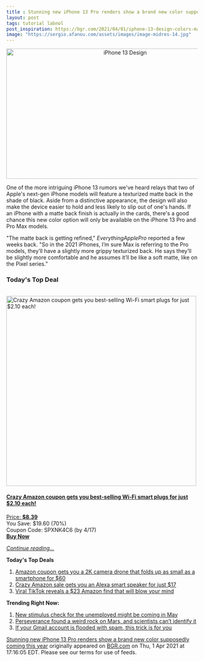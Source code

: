 ```yaml
---
title : Stunning new iPhone 13 Pro renders show a brand new color supposedly coming this year
layout: post
tags: tutorial labnol
post_inspiration: https://bgr.com/2021/04/01/iphone-13-design-colors-matte-black-mockup-renders/
image: "https://sergio.afanou.com/assets/images/image-midres-14.jpg"
---
```


<center><a href="https://bgr.com/2021/04/01/iphone-13-design-colors-matte-black-mockup-renders/" class="bgr-rss-featured-image bgr-rss-test-class"><img loading="lazy" width="610" height="343" src="https://bgr.com/wp-content/uploads/2020/10/iPhone-12-Pro-1.jpg?quality=70&amp;strip=all&amp;w=610" class="attachment-feed_normal size-feed_normal wp-post-image" alt="iPhone 13 Design" loading="lazy" srcset="https://bgr.com/wp-content/uploads/2020/10/iPhone-12-Pro-1.jpg 980w, https://bgr.com/wp-content/uploads/2020/10/iPhone-12-Pro-1.jpg?resize=150,84 150w, https://bgr.com/wp-content/uploads/2020/10/iPhone-12-Pro-1.jpg?resize=300,169 300w, https://bgr.com/wp-content/uploads/2020/10/iPhone-12-Pro-1.jpg?resize=768,432 768w, https://bgr.com/wp-content/uploads/2020/10/iPhone-12-Pro-1.jpg?resize=610,343 610w, https://bgr.com/wp-content/uploads/2020/10/iPhone-12-Pro-1.jpg?resize=664,373 664w, https://bgr.com/wp-content/uploads/2020/10/iPhone-12-Pro-1.jpg?resize=782,440 782w, https://bgr.com/wp-content/uploads/2020/10/iPhone-12-Pro-1.jpg?resize=827,465 827w, https://bgr.com/wp-content/uploads/2020/10/iPhone-12-Pro-1.jpg?resize=800,450 800w" sizes="(max-width: 610px) 100vw, 610px" title="iPhone 13 Design" /></a></center><p>One of the more intriguing iPhone 13 rumors we've heard relays that two of Apple's next-gen iPhone models will feature a texturized matte back in the shade of black. Aside from a distinctive appearance, the design will also make the device easier to hold and less likely to slip out of one's hands. If an iPhone with a matte back finish is actually in the cards, there's a good chance this new color option will only be available on the iPhone 13 Pro and Pro Max models.</p>
<p>"The matte back is getting refined," <em>EverythingApplePro</em> reported a few weeks back. "So in the 2021 iPhones, I&rsquo;m sure Max is referring to the Pro models, they&rsquo;ll have a slightly more grippy texturized back. He says they&rsquo;ll be slightly more comfortable and he assumes it&rsquo;ll be like a soft matte, like on the Pixel series."</p>
<h3>Today's Top Deal</h3>
<p><a href="https://www.amazon.com/Gosund-Compatible-Required-appliances-Certified/dp/B079MFTYMV?tag=b0c55topdeals-20"><br><img height="500px" width="500px" src="https://m.media-amazon.com/images/I/41XmxsuucoL.jpg" alt="Crazy Amazon coupon gets you best-selling Wi-Fi smart plugs for just $2.10 each!"><br></a></p>
<h4><a href="https://www.amazon.com/Gosund-Compatible-Required-appliances-Certified/dp/B079MFTYMV?tag=b0c55rss-20">Crazy Amazon coupon gets you best-selling Wi-Fi smart plugs for just $2.10 each!</a></h4>
<p><a href="https://www.amazon.com/Gosund-Compatible-Required-appliances-Certified/dp/B079MFTYMV?tag=b0c55rss-20">Price: <strong>$8.39</strong></a><br><span>You Save: $19.60 (70%)</span><br><span>Coupon Code: SPXNK4C6 (by 4/17)</span><br><strong><a href="https://www.amazon.com/Gosund-Compatible-Required-appliances-Certified/dp/B079MFTYMV?tag=b0c55rss-20">Buy Now</a></strong></p>
<p><a href="https://bgr.com/2021/04/01/iphone-13-design-colors-matte-black-mockup-renders/" class="more-link"><em>Continue reading...</em></a></p>

<p><strong>Today's Top Deals</strong></p>
<ol>
<li><a href="https://bgr.com/2021/04/01/drone-with-camera-on-amazon-prime-coupon-lowest-price/?utm_source=rss&#038;utm_campaign=topdeals">Amazon coupon gets you a 2K camera drone that folds up as small as a smartphone for $60</a></li>
<li><a href="https://bgr.com/2021/04/01/amazon-echo-deals-lowest-price-echo-flex-alexa-speaker/?utm_source=rss&#038;utm_campaign=topdeals">Crazy Amazon sale gets you an Alexa smart speaker for just $17</a></li>
<li><a href="https://bgr.com/2021/04/01/viral-tiktok-reveals-a-23-amazon-find-that-will-blow-your-mind/?utm_source=rss&#038;utm_campaign=topdeals">Viral TikTok reveals a $23 Amazon find that will blow your mind</a></li>
</ol>

<p><strong>Trending Right Now:</strong></p>
<ol>
<li><a href="https://bgr.com/2021/04/01/new-stimulus-check-coming-tax-refund-for-unemployment-benefits/">New stimulus check for the unemployed might be coming in May</a></li>
<li><a href="https://bgr.com/2021/04/01/mars-rock-perseverance-mystery/">Perseverance found a weird rock on Mars, and scientists can&#8217;t identify it</a></li>
<li><a href="https://bgr.com/2021/04/01/gmail-account-trick-to-figure-out-whos-spamming-you-selling-your-data/">If your Gmail account is flooded with spam, this trick is for you</a></li>
</ol>
<p><a href="https://bgr.com/2021/04/01/iphone-13-design-colors-matte-black-mockup-renders/">Stunning new iPhone 13 Pro renders show a brand new color supposedly coming this year</a> originally appeared on <a href="http://bgr.com">BGR.com</a> on Thu, 1 Apr 2021 at 17:16:05 EDT. Please see our terms for use of feeds.</p>